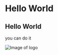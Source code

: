 # Hello World
## Hello World

you can do it

![Image of logo](https://octodex.github.com/images/yaktocat.png)
